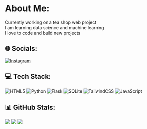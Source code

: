 # About Me:
Currently working on a tea shop web project  
I am learning data science and machine learning  
I love to code and build new projects  

## 🌐 Socials:
[![Instagram](https://img.shields.io/badge/Instagram-%23E4405F.svg?style=for-the-badge&logo=Instagram&logoColor=white)](https://instagram.com/lucas_wlx)  

## 💻 Tech Stack:
![HTML5](https://img.shields.io/badge/html5-%23E34F26.svg?style=for-the-badge&logo=html5&logoColor=white) 
![Python](https://img.shields.io/badge/python-%2314354C.svg?style=for-the-badge&logo=python&logoColor=white) 
![Flask](https://img.shields.io/badge/flask-%23000.svg?style=for-the-badge&logo=flask&logoColor=white) 
![SQLite](https://img.shields.io/badge/sqlite-%2307405e.svg?style=for-the-badge&logo=sqlite&logoColor=white) 
![TailwindCSS](https://img.shields.io/badge/tailwindcss-%2338B2AC.svg?style=for-the-badge&logo=tailwind-css&logoColor=white) 
![JavaScript](https://img.shields.io/badge/javascript-%23323330.svg?style=for-the-badge&logo=javascript&logoColor=%23F7DF1E)

## 📊 GitHub Stats:
![](https://github-readme-stats.vercel.app/api?username=VotreNomGitHub&theme=dark&hide_border=false&include_all_commits=true&count_private=true)
![](https://github-readme-streak-stats.herokuapp.com/?user=VotreNomGitHub&theme=dark&hide_border=false)
![](https://github-readme-stats.vercel.app/api/top-langs/?username=VotreNomGitHub&theme=dark&hide_border=false&include_all_commits=true&count_private=true&layout=compact)


